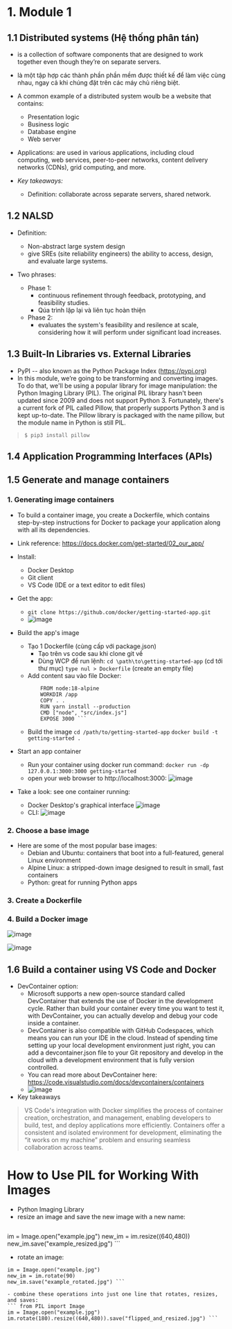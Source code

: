 # 1. Module 1
## 1.1 Distributed systems (Hệ thống phân tán)
- is a collection of software components that are designed to work together even though they’re on separate servers.
- là một tập hợp các thành phần phần mềm được thiết kế để làm việc cùng nhau, ngay cả khi chúng đặt trên các máy chủ riêng biệt.

- A common example of a distributed system woulb be a website that contains:
  + Presentation logic
  + Business logic
  + Database engine
  + Web server

- Applications: are used in various applications, including cloud computing, web services, peer-to-peer networks, content delivery networks (CDNs), grid computing, and more.

- <i> Key takeaways: </i>
  + Definition: collaborate across separate servers, shared network.
 

## 1.2 NALSD
- Definition:
  + Non-abstract large system design
  + give SREs (site reliability engineers) the ability to access, design, and evaluate large systems.

- Two phrases:
  + Phase 1:
      * continuous refinement through feedback, prototyping, and feasibility studies.
      * Qúa trình lặp lại và liên tục hoàn thiện
  + Phase 2:
      * evaluates the system's feasibility and resilence at scale, considering how it will perform under significant load increases.

## 1.3 Built-In Libraries vs. External Libraries
  -  PyPI -- also known as the Python Package Index (https://pypi.org)
  -  In this module, we’re going to be transforming and converting images. To do that, we'll be using a popular library for image manipulation: the Python Imaging Library (PIL). The original PIL library hasn't been updated since 2009 and does not support Python 3. Fortunately, there's a current fork of PIL called Pillow, that properly supports Python 3 and is kept up-to-date. The Pillow library is packaged with the name pillow, but the module name in Python is still PIL.
>  ``` $ pip3 install pillow ```

## 1.4 Application Programming Interfaces (APIs) 

## 1.5 Generate and manage containers
### 1. Generating image containers
- To build a container image, you create a Dockerfile, which contains step-by-step instructions for Docker to package your application along with all its dependencies.
- Link reference: https://docs.docker.com/get-started/02_our_app/
- Install:
    + Docker Desktop
    + Git client
    + VS Code (IDE or a text editor to edit files)
- Get the app:
    + ``` git clone https://github.com/docker/getting-started-app.git ```
    + ![image](https://github.com/quynhnhitran/GG-IT-Automation-w-Python-course/assets/128997325/0ab6786a-1178-413b-b5ca-13f06acbd285)
- Build the app's image
    + Tạo 1 Dockerfile (cùng cấp với package.json)
        * Tạo trên vs code sau khi clone git về
        * Dùng WCP để run lệnh:
          ``` cd \path\to\getting-started-app ``` (cd tới thư mục)
          ``` type nul > Dockerfile ``` (create an empty file)
     + Add content sau vào file Docker:
          ``` # syntax=docker/dockerfile:1
              FROM node:18-alpine
              WORKDIR /app
              COPY . .
              RUN yarn install --production
              CMD ["node", "src/index.js"]
              EXPOSE 3000 ```
    + Build the image
        ``` cd /path/to/getting-started-app ```
        ``` docker build -t getting-started . ```
- Start an app container
    + Run your container using docker run command: ``` docker run -dp 127.0.0.1:3000:3000 getting-started ```
    + open your web browser to http://localhost:3000: ![image](https://github.com/quynhnhitran/GG-IT-Automation-w-Python-course/assets/128997325/a0621ace-9e2a-4120-ba66-e30fcc480e95)

- Take a look: see one container running:
  + Docker Desktop's graphical interface ![image](https://github.com/quynhnhitran/GG-IT-Automation-w-Python-course/assets/128997325/0423c60c-77df-480a-bc1b-5ace859016c7)
  + CLI: ![image](https://github.com/quynhnhitran/GG-IT-Automation-w-Python-course/assets/128997325/b5c83f87-3c99-411b-bc73-90acaa10eef3)
 
### 2. Choose a base image
- Here are some of the most popular base images:
  + Debian  and Ubuntu: containers that boot into a full-featured, general Linux environment 
  + Alpine Linux: a stripped-down image designed to result in small, fast containers
  + Python: great for running Python apps
 
### 3. Create a Dockerfile

### 4. Build a Docker image

![image](https://github.com/quynhnhitran/GG-IT-Automation-w-Python-course/assets/128997325/a8f57597-1c61-4ecf-82ee-3895fea9e226)

![image](https://github.com/quynhnhitran/GG-IT-Automation-w-Python-course/assets/128997325/5cbf03b3-abdf-4432-868d-b7a60b38b1a3)

## 1.6 Build a container using VS Code and Docker
- DevContainer option:
  + Microsoft supports  a new open-source standard called DevContainer that extends the use of Docker in the development cycle. Rather than build your container every time you want to test it, with DevContainer, you can actually develop and debug your code inside a container.
  + DevContainer is also compatible with GitHub Codespaces, which means you can run your IDE in the cloud. Instead of spending time setting up your local development environment just right, you can add a devcontainer.json file to your Git repository and develop in the cloud with a development environment that is fully version controlled.
  + You can read more about DevContainer here: https://code.visualstudio.com/docs/devcontainers/containers
  +  ![image](https://github.com/quynhnhitran/GG-IT-Automation-w-Python-course/assets/128997325/6b91d0ca-de33-42d8-aeb7-2022c29d7af1)
- Key takeaways
> VS Code's integration with Docker simplifies the process of container creation, orchestration, and management, enabling developers to build, test, and deploy applications more efficiently. Containers offer a consistent and isolated environment for development, eliminating the “it works on my machine” problem and ensuring seamless collaboration across teams.

# How to Use PIL for Working With Images
- Python Imaging Library
- resize an image and save the new image with a new name:
  ``` from PIL import Image
im = Image.open("example.jpg")
new_im = im.resize((640,480))
new_im.save("example_resized.jpg") ```

-  rotate an image:
  ``` from PIL import Image
im = Image.open("example.jpg")
new_im = im.rotate(90)
new_im.save("example_rotated.jpg") ```

- combine these operations into just one line that rotates, resizes, and saves:
  ``` from PIL import Image
im = Image.open("example.jpg")
im.rotate(180).resize((640,480)).save("flipped_and_resized.jpg") ```
